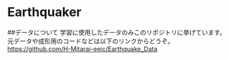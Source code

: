 # Earthquaker
##データについて
学習に使用したデータのみこのリポジトリに挙げています。元データや成形用のコードなどは以下のリンクからどうぞ。
https://github.com/H-Mitarai-eeic/Earthquake_Data
